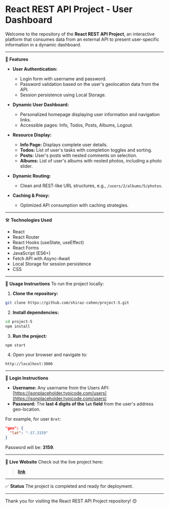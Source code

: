 # React REST API Project - User Dashboard

Welcome to the repository of the **React REST API Project**, an interactive platform that consumes data from an external API to present user-specific information in a dynamic dashboard.

---

🌟 **Features**

* **User Authentication:**

  * Login form with username and password.
  * Password validation based on the user's geolocation data from the API.
  * Session persistence using Local Storage.

* **Dynamic User Dashboard:**

  * Personalized homepage displaying user information and navigation links.
  * Accessible pages: Info, Todos, Posts, Albums, Logout.

* **Resource Display:**

  * **Info Page:** Displays complete user details.
  * **Todos:** List of user's tasks with completion toggles and sorting.
  * **Posts:** User's posts with nested comments on selection.
  * **Albums:** List of user's albums with nested photos, including a photo slider.

* **Dynamic Routing:**

  * Clean and REST-like URL structures, e.g., `/users/2/albums/5/photos`.

* **Caching & Proxy:**

  * Optimized API consumption with caching strategies.
  

---

🛠️ **Technologies Used**

* React
* React Router
* React Hooks (useState, useEffect)
* React Forms
* JavaScript (ES6+)
* Fetch API with Async-Await
* Local Storage for session persistence
* CSS 

---

📌 **Usage Instructions**
To run the project locally:

1. **Clone the repository:**

```bash
git clone https://github.com/shiraz-cohen/project-5.git
```

2. **Install dependencies:**

```bash
cd project-5
npm install
```

3. **Run the project:**

```bash
npm start
```

4. Open your browser and navigate to:

```
http://localhost:3000
```

---

🔐 **Login Instructions**

* **Username:** Any username from the Users API: [https://jsonplaceholder.typicode.com/users](https://jsonplaceholder.typicode.com/users)
* **Password:** The **last 4 digits of the `lat` field** from the user's address geo-location.

For example, for user `Bret`:

```json
"geo": {
  "lat": "-37.3159"
}
```

Password will be: **3159**.

---

🔗 **Live Website**
Check out the live project here:

> [**link**](https://shiraz-cohen.github.io/project-5/)

---

✅ **Status**
The project is completed and ready for deployment.

---

Thank you for visiting the React REST API Project repository! 😊
